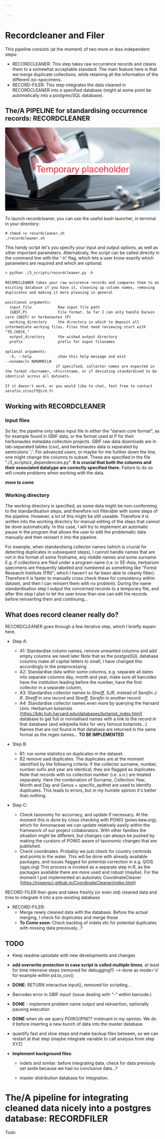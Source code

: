 ```yaml
---

---
```


# Recordcleaner and Filer

This pipeline consists (at the moment) of two more or less independent steps:
* RECORDCLEANER: This step takes raw occurrence records and cleans them to a somewhat acceptable standard. The main feature here is that we merge duplicate collections, while retaining all the information of the different iso-specimens.
* RECORD-FILER: This step integrates the data cleaned in RECORDCLEANER into a specified database (might at some point be automatically into a postgres/SQL database).

## The/A PIPELINE for standardising occurrence records: RECORDCLEANER

![There would be a funny picture here normally](TMP_titleimage.png "")


To launch recordcleaner, you can use the useful bash launcher, in terminal in your directory:

```
# chmod +x recordcleaner.sh
./recordcleaner.sh
```

This handy script let's you specify your input and output options, as well as other important parameters.
Alternatively, the script can be called directly in the command line with the '-h' flag, which lets a user know exactly which parameters are required and which are optional.

```
> python ./3_scripts/recordcleaner.py -h

RECORDCLEANER takes your raw occurence records and compares them to an existing database if you have it, cleaning up column names, removing duplicates and making it more pleasing in general

positional arguments:
  input_file            Raw input file path
  {GBIF,P}              File format. So far I can only handle Darwin core (GBIF) or herbonautes (P)
  working_directory     the directory in which to deposit all intermediate working files. Files that need reviewing start with "TO_CHECK_"
  output_directory      the wished output directory
  prefix                prefix for ouput filenames

optional arguments:
  -h, --help            show this help message and exit
--nonamecln NONAMECLN
                       if specified, collector names are expected in the format <Surname>, <F>irstname, or if deviating standardised to be identical across all datasets.

If it doesn't work, or you would like to chat, feel free to contact serafin.streiff@ird.fr
```

## Working with RECORDCLEANER

### Input files

So far, the pipeline only takes input file in either the "darwin core format", as for example found in GBIF data, or the format used at P for their herbonautes metadata collection projects.
GBIF raw data downloads are in tab-separated tables (csv), and herbonautes data is separated by semicolons ';'. For advanced users, or maybe for me further down the line, one might change the columns to subset. These are specified in the file "./3_scripts/z_dependencies.py". **It is crucial that both the columns and their associated datatype are correctly specified there.** Failure to do so will create problems when working with the data.

**more to come**

### Working directory

The working directory is specified, as some data might be non-conforming to the standardisation steps, and therefore not filterable with some steps of the pipeline. However, a lot of this might be still useable. Therefore it is written into the working directory for manual editing of the steps that cannot be done automatically. In this case, I will try to implement an automatic pause in the program that allows the user to edit the problematic data manually and then reinsert it into the pipeline.

For example, when standardising collector names (which is crucial for detecting duplicates in subsequent steps), I cannot handle names that are not in the format of some firstname, any middle names and some surname. E.g. if collections are filed under a program name (i.e. in SE-Asia, herbarium specimens are frequently labelled and numbered as something like "Forest Research Institute (FRI)", which I haven't so far been able to cleanly filter). Therefore it is faster to manually cross check these for consistency within dataset, and then I can reinsert them with no problem).
During the name standardisation step I output the concerned records to a temporary file, and after this step I plan to let the user know than one can edit the records before reinserting them and continuing...


## What does record cleaner really do?

RECORDCLEANER goes through a few iterative step, which I briefly expain here.

* Step A:
  * A1: Standardise column names, remove unwanted columns and add empty columns we need later
    Note that as the postgreSQL database columns make all capital letters to small, I have changed this accordingly in the preprocessing
  * A2: Standardise data within some columns, e.g. separate all dates into separate columns day, month and year, make sure all barcodes have the institution leading before the number, have the first collector in a separate column,
  * A3: Standardise collector names to  *Streiff, SJR*, instead of *Serafin J. R. Streiff* in one record and *Streiff, Serafin* in another record
  * A4:  Standardise collector names even more by querying the Harvard Univ. Herbarium botanists [https://kiki.huh.harvard.edu/databases/botanist_index.html] database to get full or normalised names with a link to the record in that database (and wikipedia links for very famous botanists...) Names that are not found in that database are returned in the same format as the regex names... **TO BE IMPLEMENTED**

* Step B:
  * B1: run some statistics on duplicates in the dataset.
  * B2 remove said duplicates. The duplicates are at the moment identified by the following criteria: If the collector surname, number, number sufix and year are identical, they are flagged as duplicates.
  Note that records with no collection number (i.e. *s.n.*) are treated separately. Here the combination of Surname, Collection Year, Month and Day and Genus + specific_epithet are used to identify duplicates. This leads to errors, but in my humble opinion it's better than nothing.

* Step C:
  * Check taxonomy for accurracy, and update if necessary. At the moment this is done by cross checking with POWO (powo.kew.org), which for Annonaceae we can update relatively easily within the framework of our project collaborators. With other families the situation might be different, but changes can always be pushed by making the curators of POWO aware of taxonomic changes that are published.
  * Check coordinates. Probably we just check for country centroids and points in the water. This will be done with already available packages, and issues flagged for potential correction in e.g. QGIS (qgis.org)
  This process is invoked as a separate step in R, as the packages available there are more used and robust (maybe). For the moment I just implemented an automatic CoordinateCleaner (https://ropensci.github.io/CoordinateCleaner/index.html)

RECORD-FILER then goes and takes freshly (or even old) cleaned data and tries to integrate it into a pre-existing database

* RECORD-FILER:
  * Merge newly cleaned data with the database. Before the actual merging, I check for duplicates and merge these 
  * **To Come soon**: Check backlog of indets etc for potential duplicates with missing data previously...?


## TODO

* Keep readme uptodate with new developments and changes
* **add overwrite protection in case script is called multiple times**, at least for time intensive steps (removed for debugging!!) --> done as mode='x' for example within pd.to_csv()
* **DONE**: RETURN interactive input(), removed for scripting...
* Barcodes error in GBIF input! (issue dealing with "-" within barcode.)
* **DONE** - implement problem name output and reinsertion, optionally pausing execution
* **DONE** when do we query POWO/IPNI?? irrelevant in my opinion. We do it before inserting a new bunch of data into the master database. 
* quantify fast and slow steps and make backup files between, so we can restart at that step (maybe integrate variable to call analysis from step XYZ)

* **Implement background files**:
  * indets and similar: before integrating data, check for data previosly set aside because we had no conclusive data...?

  * master distribution database for integration.



# The/A pipeline for integrating cleaned data nicely into a postgres database: RECORDFILER

Todo




#
